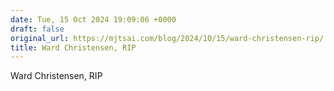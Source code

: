 ```yaml
---
date: Tue, 15 Oct 2024 19:09:06 +0000
draft: false
original_url: https://mjtsai.com/blog/2024/10/15/ward-christensen-rip/
title: Ward Christensen, RIP
---
```


Ward Christensen, RIP